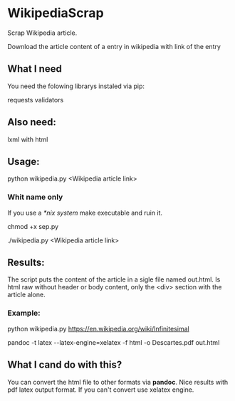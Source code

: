 # WikipediaScrap

Scrap Wikipedia article.

Download the article content of a entry in wikipedia with link of the entry

## What I need

You need the folowing librarys instaled via pip:

requests
validators

## Also need:

lxml with html

## Usage:

python wikipedia.py \<Wikipedia article link\>

### Whit name only

If you use a *\*nix system* make executable and ruin it.

chmod +x sep.py

./wikipedia.py \<Wikipedia article link\>

## Results:

The script puts the content of the article in a sigle file named out.html. Is html raw without header or body content, only the \<div\> section with the article alone.

### Example:

python wikipedia.py https://en.wikipedia.org/wiki/Infinitesimal

pandoc -t latex --latex-engine=xelatex -f html -o Descartes.pdf out.html

## What I cand do with this?

You can convert the html file to other formats vìa <b>pandoc</b>. Nice results with pdf latex output format. If you can't convert use xelatex engine.
